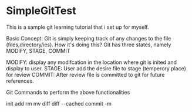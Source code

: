 # SimpleGitTest
This is a sample git learning tutorial that i set up for myself.

Basic Concept:
  Git is simply keeping track of any changes to the file (files,directory/ies). How it's doing this? Git has three states, namely MODIFY, STAGE, COMMIT
  
  MODIFY: display any modifcation in the location where git is inited and display to user.
  STAGE: User add the desire file to stage (temperory place) for review 
  COMMIT: After review file is committed to git for future references.
  
  Git Commands to perform  the above functionalities
  
  init
  add
  rm
  mv
  diff
  diff --cached
  commit -m
  
  
